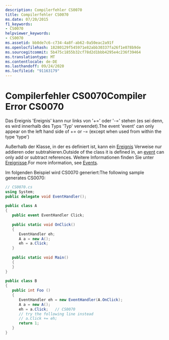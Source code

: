 ```yaml
---
description: Compilerfehler CS0070
title: Compilerfehler CS0070
ms.date: 07/20/2015
f1_keywords:
- CS0070
helpviewer_keywords:
- CS0070
ms.assetid: bb0de7c6-c734-4a8f-ab62-0a50eac2a91f
ms.openlocfilehash: 18280129f545971e82abb30337fa26f1e078b9de
ms.sourcegitcommit: 5b475c1855b32cf78d2d1bbb4295e4c236f39464
ms.translationtype: MT
ms.contentlocale: de-DE
ms.lasthandoff: 09/24/2020
ms.locfileid: "91163179"
---
```

# <a name="compiler-error-cs0070"></a><span data-ttu-id="e3293-103">Compilerfehler CS0070</span><span class="sxs-lookup"><span data-stu-id="e3293-103">Compiler Error CS0070</span></span>

<span data-ttu-id="e3293-104">Das Ereignis 'Ereignis' kann nur links von '+=' oder '-=' stehen (es sei denn, es wird innerhalb des Typs 'Typ' verwendet).</span><span class="sxs-lookup"><span data-stu-id="e3293-104">The event 'event' can only appear on the left hand side of += or -= (except when used from within the type 'type')</span></span>  
  
 <span data-ttu-id="e3293-105">Außerhalb der Klasse, in der es definiert ist, kann ein [Ereignis](../language-reference/keywords/event.md) Verweise nur addieren oder subtrahieren.</span><span class="sxs-lookup"><span data-stu-id="e3293-105">Outside of the class it is defined in, an [event](../language-reference/keywords/event.md) can only add or subtract references.</span></span> <span data-ttu-id="e3293-106">Weitere Informationen finden Sie unter [Ereignisse](../programming-guide/events/index.md).</span><span class="sxs-lookup"><span data-stu-id="e3293-106">For more information, see [Events](../programming-guide/events/index.md).</span></span>  
  
 <span data-ttu-id="e3293-107">Im folgenden Beispiel wird CS0070 generiert:</span><span class="sxs-lookup"><span data-stu-id="e3293-107">The following sample generates CS0070:</span></span>  
  
```csharp  
// CS0070.cs  
using System;  
public delegate void EventHandler();  
  
public class A  
{  
   public event EventHandler Click;  
  
   public static void OnClick()  
   {  
      EventHandler eh;  
      A a = new A();  
      eh = a.Click;  
   }  
  
   public static void Main()  
   {  
   }  
}  
  
public class B  
{  
   public int Foo ()  
   {  
      EventHandler eh = new EventHandler(A.OnClick);  
      A a = new A();  
      eh = a.Click;   // CS0070  
      // try the following line instead  
      // a.Click += eh;  
      return 1;  
   }  
}  
```
